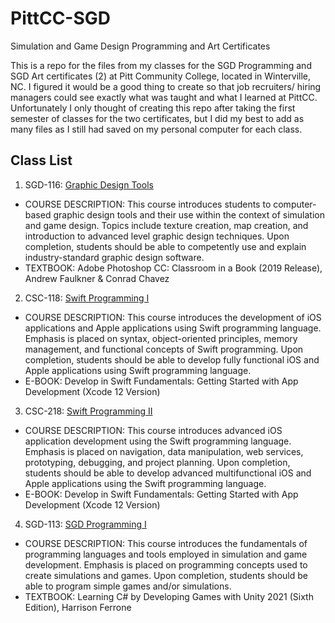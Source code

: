 # PittCC-SGD
Simulation and Game Design Programming and Art Certificates

This is a repo for the files from my classes for the SGD Programming and SGD Art certificates (2) at Pitt Community College, located in Winterville, NC. I figured it would be a good thing to create so that job recruiters/ hiring managers could see exactly what was taught and what I learned at PittCC. Unfortunately I only thought of creating this repo after taking the first semester of classes for the two certificates, but I did my best to add as many files as I still had saved on my personal computer for each class.

## Class List

1. SGD-116: [Graphic Design Tools](https://github.com/Francis-McKee/PittCC-SGD/tree/main/Graphic%20Design%20Tools)
* COURSE DESCRIPTION: This course introduces students to computer-based graphic design tools and their use within the context of simulation and game design. Topics include texture creation, map creation, and introduction to advanced level graphic design techniques. Upon completion, students should be able to competently use and explain industry-standard graphic design software.
* TEXTBOOK: Adobe Photoshop CC: Classroom in a Book (2019 Release), Andrew Faulkner & Conrad Chavez

2. CSC-118: [Swift Programming I](https://github.com/Francis-McKee/PittCC-SGD/tree/main/Swift%20Programming%20I)
* COURSE DESCRIPTION: This course introduces the development of iOS applications and Apple applications using Swift programming language. Emphasis is placed on syntax, object-oriented principles, memory management, and functional concepts of Swift programming. Upon completion, students should be able to develop fully functional iOS and Apple applications using Swift programming language.
* E-BOOK: Develop in Swift Fundamentals: Getting Started with App Development (Xcode 12 Version)

3. CSC-218: [Swift Programming II](https://github.com/Francis-McKee/PittCC-SGD/tree/main/Swift%20Programming%20II)
* COURSE DESCRIPTION: This course introduces advanced iOS application development using the Swift programming language. Emphasis is placed on navigation, data manipulation, web services, prototyping, debugging, and project planning. Upon completion, students should be able to develop advanced multifunctional iOS and Apple applications using the Swift programming language.
* E-BOOK: Develop in Swift Fundamentals: Getting Started with App Development (Xcode 12 Version)

4. SGD-113: [SGD Programming I](https://github.com/Francis-McKee/PittCC-SGD/tree/main/SGD%20Programming%20I)
* COURSE DESCRIPTION: This course introduces the fundamentals of programming languages and tools employed in simulation and game development. Emphasis is placed on programming concepts used to create simulations and games. Upon completion, students should be able to program simple games and/or simulations.
* TEXTBOOK: Learning C# by Developing Games with Unity 2021 (Sixth Edition), Harrison Ferrone

